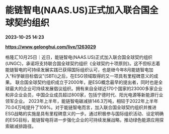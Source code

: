 # 能链智电(NAAS.US)正式加入联合国全球契约组织

**2023-10-25 14:23**

**https://www.gelonghui.com/live/1263029**

格隆汇10月25日｜近日，能链智电(NAAS.US)正式加入联合国全球契约组织(UNGC)，承诺将支持联合国全球契约组织《全球契约十项原则》。这不但标志着能链智电的可持续发展实践已获得国际组织认可，也是继今年8月能链智电加入“科学碳目标倡议”(SBTi)之后，在ESG领域取得的又一项具有里程碑意义的成果。 联合国全球契约组织成立于2000年，是ESG概念最早的提出者，同时也是全球最大的企业可持续发展倡议组织。拥有来自全球近170个国家的23000多家企业和非企业会员，中国企业成员超过800家，包括宁德时代、阳光电源等新能源行业领军企业。 2023年上半年，能链智电碳减排146.3万吨，相较于2022年上半年70.04万吨提升了109%。对于能链智电而言，加入联合国全球契约组织并推进ESG战略的实施是具有里程碑意义的一步。通过积极参与国际组织活动、设定明确的ESG目标，能链智电将进一步强化企业的可持续发展战略，推动绿色能源应用探索碳减排路径。